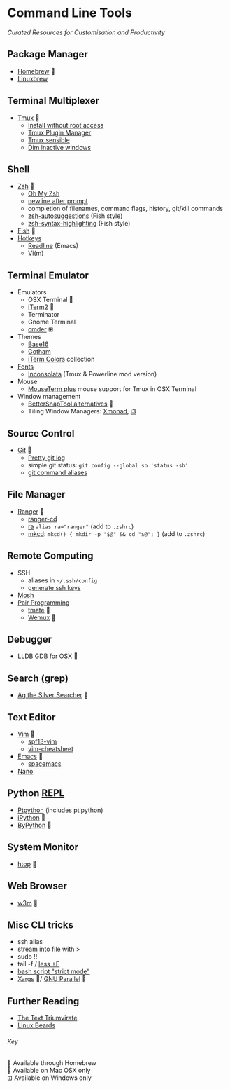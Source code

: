 # Command Line Tools
*Curated Resources for Customisation and Productivity*

## Package Manager
- [Homebrew](http://brew.sh) 
- [Linuxbrew](http://brew.sh/linuxbrew/)

## Terminal Multiplexer
- [Tmux](http://tmux.github.io) 🍺
  - [Install without root access](https://gist.github.com/albd/d397678a499f6d434558)
  - [Tmux Plugin Manager](https://github.com/tmux-plugins/tmux-sensible)
  - [Tmux sensible](https://github.com/tmux-plugins/tmux-sensible)
  - [Dim inactive windows](https://github.com/blueyed/vim-diminactive)

## Shell
- [Zsh](http://reasoniamhere.com/2014/01/11/outrageously-useful-tips-to-master-your-z-shell/) 🍺
  - [Oh My Zsh](http://ohmyz.sh)
  - [newline after prompt](https://github.com/robbyrussell/oh-my-zsh/wiki/themes#ys)
  - completion of filenames, command flags, history, git/kill commands
  - [zsh-autosuggestions](https://github.com/tarruda/zsh-autosuggestions) (Fish style)
  - [zsh-syntax-highlighting](https://github.com/zsh-users/zsh-syntax-highlighting) (Fish style)
- [Fish](http://fishshell.com) 🍺
- [Hotkeys](http://cupfullofcode.com/blog/2013/07/03/efficient-command-line-navigation/index.html)
  - [Readline](http://readline.kablamo.org/emacs.html) (Emacs)
  - [Vi(m)](http://dougblack.io/words/zsh-vi-mode.html)

## Terminal Emulator
- Emulators
  - OSX Terminal 
  - [iTerm2](http://iterm2.com) 
  - Terminator
  - Gnome Terminal
  - [cmder](http://gooseberrycreative.com/cmder/) ⊞
- Themes
  - [Base16](https://github.com/chriskempson/base16)
  - [Gotham](https://github.com/whatyouhide/gotham-contrib)
  - [iTerm Colors](https://github.com/bahlo/iterm-colors) collection
- [Fonts](http://wesbos.com/programming-fonts/)
  - [Inconsolata](https://github.com/Determinant/inconsolata_for_powerline_mod) (Tmux & Powerline mod version)
- Mouse
  - [MouseTerm plus](https://github.com/saitoha/mouseterm-plus) mouse support for Tmux in OSX Terminal
- Window management
  - [BetterSnapTool alternatives](http://alternativeto.net/software/bettersnaptool/) 
  - Tiling Window Managers: [Xmonad](http://xmonad.org/tour.html), [i3](http://i3wm.org)

## Source Control
- [Git](https://help.github.com/articles/generating-ssh-keys/) 🍺
  - [Pretty git log](https://coderwall.com/p/euwpig/a-better-git-log)
  - simple git status: `git config --global sb 'status -sb'`
  - [git command aliases](https://github.com/CallumHoward/cli-tools/blob/master/dotfiles/callums.zshrc#L230)

## File Manager
- [Ranger](http://ranger.nongnu.org) 🍺
  - [ranger-cd](https://gist.github.com/dbohdan/6257642)
  - [ra](https://github.com/CallumHoward/cli-tools/blob/master/dotfiles/callums.zshrc#L222) `alias ra="ranger"` (add to `.zshrc`)
  - [mkcd](https://github.com/CallumHoward/cli-tools/blob/master/dotfiles/callums.zshrc#L208): `mkcd() { mkdir -p "$@" && cd "$@"; }` (add to `.zshrc`)

## Remote Computing
- SSH
  - aliases in `~/.ssh/config`
  - [generate ssh keys](https://www.digitalocean.com/community/tutorials/how-to-set-up-ssh-keys--2)
- [Mosh](https://mosh.mit.edu)
- [Pair Programming](http://www.pairprogramwith.me)
  - [tmate](http://tmate.io) 🍺
  - [Wemux](https://github.com/zolrath/wemux) 🍺

## Debugger
- [LLDB](http://lldb.llvm.org/lldb-gdb.html) GDB for OSX 

## Search (grep)
- [Ag the Silver Searcher](https://github.com/ggreer/the_silver_searcher) 🍺

## Text Editor
- [Vim](https://youtu.be/5FDtnnTt_zg) 🍺
  - [spf13-vim](http://vim.spf13.com)
  - [vim-cheatsheet](https://github.com/CallumHoward/cli-tools/blob/master/vimcheatsheet.pdf)
- [Emacs](https://cl.ly/azzO/download/talk-summary.pdf) 🍺
  - [spacemacs](https://github.com/syl20bnr/spacemacs/)
- [Nano](http://readline.kablamo.org/emacs.html)

## Python [REPL](https://en.wikipedia.org/wiki/Read–eval–print_loop)
- [Ptpython](https://github.com/jonathanslenders/ptpython/) (includes ptipython)
- [iPython](http://ipython.org) 🍺
- [ByPython](http://bpython-interpreter.org) 🍺

## System Monitor
- [htop](https://github.com/CallumHoward/cli-tools/blob/master/dotfiles/callums.zshrc#L226) 🍺

## Web Browser
- [w3m](http://www.howtogeek.com/103574/how-to-browse-from-the-linux-terminal-with-w3m/) 🍺

## Misc CLI tricks
- ssh alias
- stream into file with >
- sudo !!
- tail -f / [less +F](https://www.reddit.com/r/linux/comments/30skg1/stop_using_tail_f_mostly/)
- [bash script "strict mode"](http://redsymbol.net/articles/unofficial-bash-strict-mode/)
- [Xargs](http://www.xaprb.com/blog/2009/05/01/an-easy-way-to-run-many-tasks-in-parallel/) 🍺/
  [GNU Parallel](http://www.gnu.org/software/parallel/) 🍺

## Further Reading
- [The Text Triumvirate](http://www.drbunsen.org/the-text-triumvirate/)
- [Linux Beards](http://i.imgur.com/EsBFyxE.jpg)

###### Key
🍺  Available through Homebrew  
   Available on Mac OSX only  
⊞   Available on Windows only
